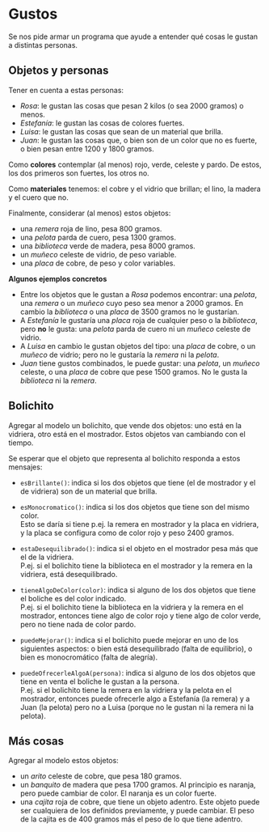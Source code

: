 # Gustos

Se nos pide armar un programa que ayude a entender qué cosas le gustan a distintas personas.


## Objetos y personas

Tener en cuenta a estas personas:
- _Rosa_: le gustan las cosas que pesan 2 kilos (o sea 2000 gramos) o menos.
- _Estefanía_: le gustan las cosas de colores fuertes.
- _Luisa_: le gustan las cosas que sean de un material que brilla.
- _Juan_: le gustan las cosas que, o bien son de un color que no es fuerte, o bien pesan entre 1200
 y 1800 gramos.

Como **colores** contemplar (al menos) rojo, verde, celeste y pardo. 
De estos, los dos primeros son fuertes, los otros no.

Como **materiales** tenemos: el cobre y el vidrio que brillan; el lino, la madera y el cuero que no.

Finalmente, considerar (al menos) estos objetos:
  - una _remera_ roja de lino, pesa 800 gramos.
  - una _pelota_ parda de cuero, pesa 1300 gramos.
  - una _biblioteca_ verde de madera, pesa 8000 gramos.
  - un _muñeco_ celeste de vidrio, de peso variable.
  - una _placa_ de cobre, de peso y color variables.

**Algunos ejemplos concretos**
- Entre los objetos que le gustan a _Rosa_ podemos encontrar: una _pelota_, una _remera_ o un _muñeco_ cuyo peso sea menor a 2000 gramos. En cambio la _biblioteca_ o una _placa_ de 3500 gramos no le gustarían.
- A _Estefanía_ le gustaría una _placa_ roja de cualquier peso o la _biblioteca_, pero **no** le gusta: una _pelota_ parda de cuero ni un _muñeco_ celeste de vidrio.
- A _Luisa_ en cambio le gustan objetos del tipo: una _placa_ de cobre, o un _muñeco_ de vidrio; pero no le gustaría la _remera_ ni la _pelota_.
- _Juan_ tiene gustos combinados, le puede gustar: una _pelota_, un _muñeco_ celeste, o una _placa_ de cobre que pese 1500 gramos. No le gusta la _biblioteca_ ni la _remera_.

## Bolichito

Agregar al modelo un bolichito, que vende dos objetos: uno está en la vidriera, otro está en el mostrador.
Estos objetos van cambiando con el tiempo.

Se esperar que el objeto que representa al bolichito responda a estos mensajes:
- `esBrillante()`: indica si los dos objetos que tiene (el de mostrador y el de vidriera) son de un material que brilla.

- `esMonocromatico()`: indica si los dos objetos que tiene son del mismo color. <br> 
  Esto se daría si tiene p.ej. la remera en mostrador y la placa en vidriera, 
  y la placa se configura como de color rojo y peso 2400 gramos.
  
- `estaDesequilibrado()`: indica si el objeto en el mostrador pesa más que el de la vidriera. <br> 
  P.ej. si el bolichito tiene la biblioteca en el mostrador y la remera en la vidriera, está desequilibrado.
  
- `tieneAlgoDeColor(color)`: indica si alguno de los dos objetos que tiene el boliche es del color indicado. <br>
  P.ej. si el bolichito tiene la biblioteca en la vidriera y la remera en el mostrador, 
  entonces tiene algo de color rojo y tiene algo de color verde, pero no tiene nada de color pardo.
  
- `puedeMejorar()`: indica si el bolichito puede mejorar en uno de los siguientes aspectos: o bien está desequilibrado (falta de equilibrio), o bien es monocromático (falta de alegría).
  
- `puedeOfrecerleAlgoA(persona)`: indica si alguno de los dos objetos que tiene en venta el boliche le gustan a la persona. <br>
  P.ej. si el bolichito tiene la remera en la vidriera y la pelota en el mostrador,
  entonces puede ofrecerle algo a Estefanía (la remera) y a Juan (la pelota) 
  pero no a Luisa (porque no le gustan ni la remera ni la pelota).
  
  
## Más cosas

Agregar al modelo estos objetos:

- un _arito_ celeste de cobre, que pesa 180 gramos.
- un _banquito_ de madera que pesa 1700 gramos. 
  Al principio es naranja, pero puede cambiar de color. 
  El naranja es un color fuerte.
- una _cajita_ roja de cobre, que tiene un objeto adentro. 
  Este objeto puede ser cualquiera de los definidos previamente, y puede cambiar.
  El peso de la cajita es de 400 gramos más el peso de lo que tiene adentro.
    
  

